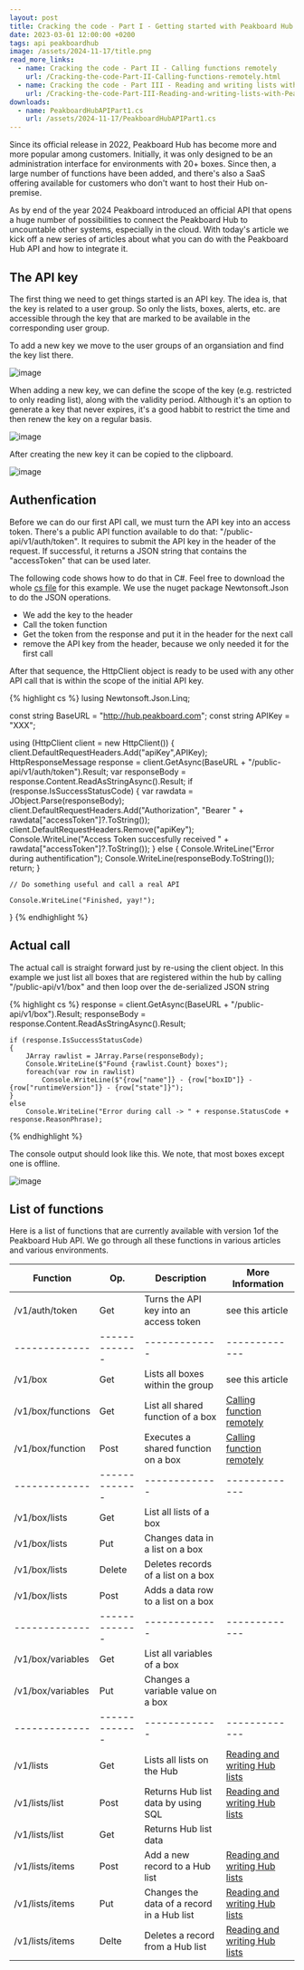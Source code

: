 ```yaml
---
layout: post
title: Cracking the code - Part I - Getting started with Peakboard Hub API
date: 2023-03-01 12:00:00 +0200
tags: api peakboardhub
image: /assets/2024-11-17/title.png
read_more_links:
  - name: Cracking the code - Part II - Calling functions remotely
    url: /Cracking-the-code-Part-II-Calling-functions-remotely.html
  - name: Cracking the code - Part III - Reading and writing lists with Peakboard Hub API
    url: /Cracking-the-code-Part-III-Reading-and-writing-lists-with-Peakboard-Hub-API.html
downloads:
  - name: PeakboardHubAPIPart1.cs
    url: /assets/2024-11-17/PeakboardHubAPIPart1.cs
---
```


Since its official release in 2022, Peakboard Hub has become more and more popular among customers. Initially, it was only designed to be an administration interface for environments with 20+ boxes. Since then, a large number of functions have been added, and there's also a SaaS offering available for customers who don't want to host their Hub on-premise.

As by end of the year 2024 Peakboard introduced an official API that opens a huge number of possibilities to connect the Peakboard Hub to uncountable other systems, especially in the cloud. With today's article we kick off a new series of articles about what you can do with the Peakboard Hub API and how to integrate it.

## The API key

The first thing we need to get things started is an API key.
The idea is, that the key is related to a user group. So only the lists, boxes, alerts, etc. are accessible through the key that are marked to be available in the corresponding user group.

To add a new key we move to the user groups of an organsiation and find the key list there.

![image](/assets/2024-11-17/010.png)

When adding a new key, we can define the scope of the key (e.g. restricted to only reading list), along with the validity period. Although it's an option to generate a key that never expires, it's a good habbit to restrict the time and then renew the key on a regular basis.

![image](/assets/2024-11-17/020.png)

After creating the new key it can be copied to the clipboard.

![image](/assets/2024-11-17/030.png)

## Authenfication

Before we can do our first API call, we must turn the API key into an access token. There's a public API function available to do that: "/public-api/v1/auth/token". It requires to submit the API key in the header of the request. If successful, it returns a JSON string that contains the "accessToken" that can be used later.

The following code shows how to do that in C#. Feel free to download the whole [cs file](/assets/2024-11-17/PeakboardHubAPIPart1.cs) for this example. We use the nuget package Newtonsoft.Json to do the JSON operations.

- We add the key to the header
- Call the token function
- Get the token from the response and put it in the header for the next call
- remove the API key from the header, because we only needed it for the first call

After that sequence, the HttpClient object is ready to be used with any other API call that is within the scope of the initial API key.

{% highlight cs %}
lusing Newtonsoft.Json.Linq;

const string BaseURL = "http://hub.peakboard.com";
const string APIKey = "XXX";

using (HttpClient client = new HttpClient())
{
client.DefaultRequestHeaders.Add("apiKey",APIKey);
HttpResponseMessage response = client.GetAsync(BaseURL + "/public-api/v1/auth/token").Result;
var responseBody = response.Content.ReadAsStringAsync().Result;
if (response.IsSuccessStatusCode)
{
var rawdata = JObject.Parse(responseBody);
client.DefaultRequestHeaders.Add("Authorization", "Bearer " + rawdata["accessToken"]?.ToString());
client.DefaultRequestHeaders.Remove("apiKey");
Console.WriteLine("Access Token succesfully received " + rawdata["accessToken"]?.ToString());
}
else {
Console.WriteLine("Error during authentification");
Console.WriteLine(responseBody.ToString());
return;
}

    // Do something useful and call a real API

    Console.WriteLine("Finished, yay!");

}
{% endhighlight %}

## Actual call

The actual call is straight forward just by re-using the client object. In this example we just list all boxes that are registered within the hub by calling "/public-api/v1/box" and then loop over the de-serialized JSON string

{% highlight cs %}
response = client.GetAsync(BaseURL + "/public-api/v1/box").Result;
responseBody = response.Content.ReadAsStringAsync().Result;

    if (response.IsSuccessStatusCode)
    {
        JArray rawlist = JArray.Parse(responseBody);
        Console.WriteLine($"Found {rawlist.Count} boxes");
        foreach(var row in rawlist)
            Console.WriteLine($"{row["name"]} - {row["boxID"]} - {row["runtimeVersion"]} - {row["state"]}");
    }
    else
        Console.WriteLine("Error during call -> " + response.StatusCode + response.ReasonPhrase);

{% endhighlight %}

The console output should look like this. We note, that most boxes except one is offline.

![image](/assets/2024-11-17/040.png)

## List of functions

Here is a list of functions that are currently available with version 1of the Peakboard Hub API. We go through all these functions in various articles and various environments.

| Function          | Op.           | Description​                               | More Information​​                                                                                                 |
| ----------------- | ------------- | ------------------------------------------ | ------------------------------------------------------------------------------------------------------------------ |
| /v1/auth/token    | Get           | Turns the API key into an access token     | see this article                                                                                                   |
| -------------     | ------------- | -------------                              | -------------                                                                                                      |
| /v1/box           | Get           | Lists all boxes within the group           | see this article                                                                                                   |
| /v1/box/functions | Get           | List all shared function of a box          | [Calling function remotely](/Cracking-the-code-Part-II-Calling-functions-remotely.html)                            |
| /v1/box/function  | Post          | Executes a shared function on a box        | [Calling function remotely](/Cracking-the-code-Part-II-Calling-functions-remotely.html)                            |
| -------------     | ------------- | -------------                              | -------------                                                                                                      |
| /v1/box/lists     | Get           | List all lists of a box                    |                                                                                                                    |
| /v1/box/lists     | Put           | Changes data in a list on a box            |                                                                                                                    |
| /v1/box/lists     | Delete        | Deletes records of a list on a box         |                                                                                                                    |
| /v1/box/lists     | Post          | Adds a data row to a list on a box         |                                                                                                                    |
| -------------     | ------------- | -------------                              | -------------                                                                                                      |
| /v1/box/variables | Get           | List all variables of a box                |                                                                                                                    |
| /v1/box/variables | Put           | Changes a variable value on a box          |                                                                                                                    |
| -------------     | ------------- | -------------                              | -------------                                                                                                      |
| /v1/lists         | Get           | Lists all lists on the Hub                 | [Reading and writing Hub lists](/Cracking-the-code-Part-III-Reading-and-writing-lists-with-Peakboard-Hub-API.html) |
| /v1/lists/list    | Post          | Returns Hub list data by using SQL         | [Reading and writing Hub lists](/Cracking-the-code-Part-III-Reading-and-writing-lists-with-Peakboard-Hub-API.html) |
| /v1/lists/list    | Get           | Returns Hub list data                      |                                                                                                                    |
| /v1/lists/items   | Post          | Add a new record to a Hub list             | [Reading and writing Hub lists](/Cracking-the-code-Part-III-Reading-and-writing-lists-with-Peakboard-Hub-API.html) |
| /v1/lists/items   | Put           | Changes the data of a record in a Hub list | [Reading and writing Hub lists](/Cracking-the-code-Part-III-Reading-and-writing-lists-with-Peakboard-Hub-API.html) |
| /v1/lists/items   | Delte         | Deletes a record from a Hub list           | [Reading and writing Hub lists](/Cracking-the-code-Part-III-Reading-and-writing-lists-with-Peakboard-Hub-API.html) |
